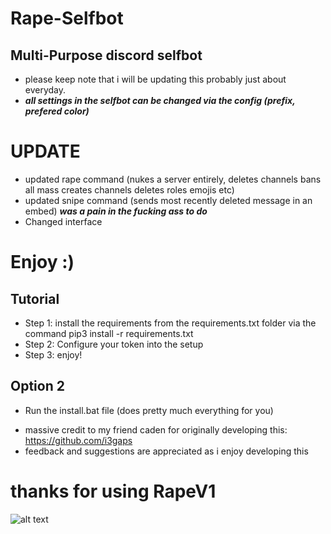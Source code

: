 # Rape-Selfbot
## Multi-Purpose discord selfbot
* please keep note that i will be updating this probably just about everyday.
* ***all settings in the selfbot can be changed via the config (prefix, prefered color)***

# **UPDATE**
- updated rape command (nukes a server entirely, deletes channels bans all mass creates channels deletes roles emojis etc)
- updated snipe command (sends most recently deleted message in an embed) ***was a pain in the fucking ass to do***
- Changed interface 
# Enjoy :)

## Tutorial
- Step 1: install the requirements from the requirements.txt folder via the command pip3 install -r requirements.txt
- Step 2: Configure your token into the setup 
- Step 3: enjoy!

## Option 2
- Run the install.bat file (does pretty much everything for you)


* massive credit to my friend caden for originally developing this: https://github.com/i3gaps
* feedback and suggestions are appreciated as i enjoy developing this
# thanks for using RapeV1

![alt text](https://cdn.discordapp.com/attachments/908797003390128129/909161917606678538/unknown.png)
